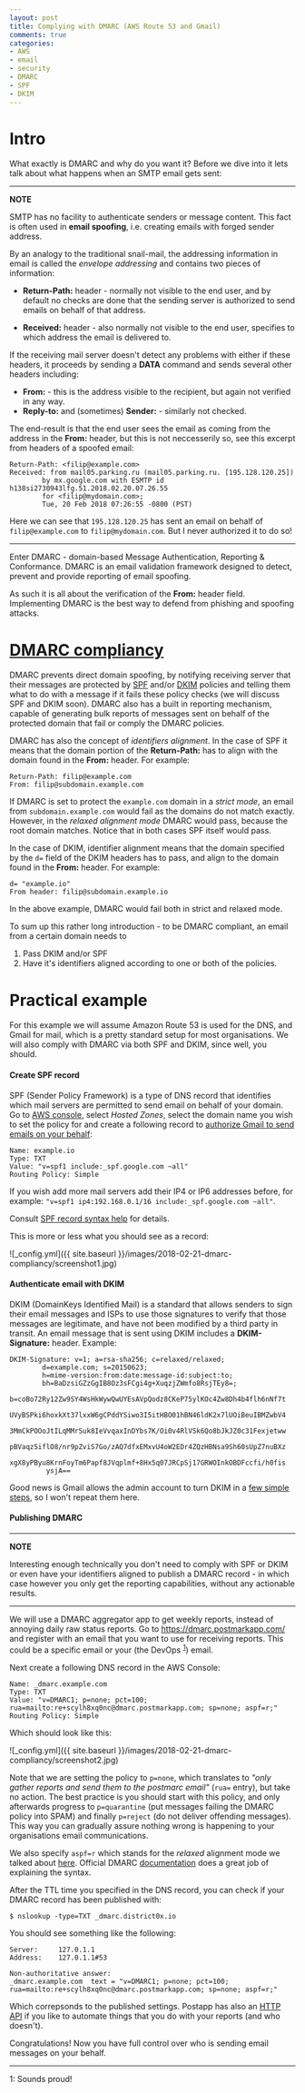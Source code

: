 ```yaml
---
layout: post
title: Complying with DMARC (AWS Route 53 and Gmail)
comments: true
categories:
- AWS
- email
- security
- DMARC
- SPF
- DKIM
---
```


# Intro

What exactly is DMARC and why do you want it?
Before we dive into it lets talk about what happens when an SMTP email gets sent:

---
**NOTE**

SMTP has no facility to authenticate senders or message content. This fact is often used in **email spoofing**, i.e. creating emails with forged sender address.

By an analogy to the traditional snail-mail, the addressing information in email is called the *envelope addressing* and contains two pieces of information:

* **Return-Path:** header - normally not visible to the end user, and by default no checks are done that the sending server is authorized to send emails on behalf of that address.

* **Received:** header - also normally not visible to the end user, specifies to which address the email is delivered to.

If the receiving mail server doesn't detect any problems with either if these headers, it proceeds by sending a **DATA** command and sends several other headers including:

* **From:** - this is the address visible to the recipient, but again not verified in any way.
* **Reply-to:** and (sometimes) **Sender:** - similarly not checked.

The end-result is that the end user sees the email as coming from the address in the **From:** header, but this is not neccesserily so, see this excerpt from headers of a spoofed email:
```
Return-Path: <filip@example.com>
Received: from mail05.parking.ru (mail05.parking.ru. [195.128.120.25])
        by mx.google.com with ESMTP id h138si2730943lfg.51.2018.02.20.07.26.55
        for <filip@mydomain.com>;
        Tue, 20 Feb 2018 07:26:55 -0800 (PST)
```

Here we can see that `195.128.120.25` has sent an email on behalf of `filip@example.com` to `filip@mydomain.com`.
But I never authorized it to do so!

---

Enter DMARC - domain-based Message Authentication, Reporting & Conformance.
DMARC is an email validation framework designed to detect, prevent and provide reporting of email spoofing.

As such it is all about the verification of the **From:** header field.
Implementing DMARC is the best way to defend from phishing and spoofing attacks.

# [DMARC compliancy](#compliancy)

DMARC prevents direct domain spoofing, by notifying receiving server that their messages are protected by [SPF](https://en.wikipedia.org/wiki/Sender_Policy_Framework) and/or [DKIM](https://en.wikipedia.org/wiki/DomainKeys_Identified_Mail) policies and telling them what to do with a message if it fails these policy checks (we will discuss SPF and DKIM soon).
DMARC also has a built in reporting mechanism, capable of generating bulk reports of messages sent on behalf of the protected domain that fail or comply the DMARC policies.

DMARC has also the concept of *identifiers alignment*.
In the case of SPF it means that the domain portion of the **Return-Path:** has to align with the domain found in the **From:** header.
For example:

```
Return-Path: filip@example.com
From: filip@subdomain.example.com
```

If DMARC is set to protect the `example.com` domain in a *strict mode*, an email from `subdomain.example.com` would fail as the domains do not match exactly. However, in the *relaxed alignment mode* DMARC would pass, because the root domain matches.
Notice that in both cases SPF itself would pass.

In the case of DKIM, identifier alignment means that the domain specified by the `d=` field of the DKIM headers has to pass, and align to the domain found in the **From:** header. For example:

```
d= "example.io"
From header: filip@subdomain.example.io
```

In the above example, DMARC would fail both in strict and relaxed mode.

To sum up this rather long introduction - to be DMARC compliant, an email from a certain domain needs to

1. Pass DKIM and/or SPF
2. Have it's identifiers aligned according to one or both of the policies.

# Practical example

For this example we will assume Amazon Route 53 is used for the DNS, and Gmail for mail, which is a pretty standard setup for most organisations.
We will also comply with DMARC via both SPF and DKIM, since well, you should.

#### Create SPF record

SPF (Sender Policy Framework) is a type of DNS record that identifies which mail servers are permitted to send email on behalf of your domain.
Go to [AWS console](https://console.aws.amazon.com/route53), select *Hosted Zones*, select the domain name you wish to set the policy for and create a following record to [authorize Gmail to send emails on your behalf](https://support.google.com/a/answer/178723?hl=en):

```
Name: example.io
Type: TXT
Value: "v=spf1 include:_spf.google.com ~all"
Routing Policy: Simple
```

If you wish add more mail servers add their IP4 or IP6 addresses before, for example:
`"v=spf1 ip4:192.168.0.1/16 include:_spf.google.com ~all"`.

Consult [SPF record syntax help](http://www.openspf.org/SPF_Record_Syntax) for details.

This is more or less what you should see as a record:

![_config.yml]({{ site.baseurl }}/images/2018-02-21-dmarc-compliancy/screenshot1.jpg)

#### Authenticate email with DKIM

DKIM (DomainKeys Identified Mail) is a standard that allows senders to sign their email messages and ISPs to use those signatures to verify that those messages are legitimate, and have not been modified by a third party in transit. An email message that is sent using DKIM includes a **DKIM-Signature:** header. Example:

```
DKIM-Signature: v=1; a=rsa-sha256; c=relaxed/relaxed;
        d=example.com; s=20150623;
        h=mime-version:from:date:message-id:subject:to;
        bh=BaDzsiGZzGgIB8Oz3sFCgi4g+XuqzjZWmfo8RsjTEy8=;
        b=coBo72Ry12Zw9SY4WsHkWywQwUYEsAVpQodz8CKeP75ylKOc4Zw8Dh4b4flh6nNf7t
         UVyBSPki6hoxkXt37lxxW6gCPddYSiwo3I5itHBO01hBN46ldK2x7lUOiBeuIBMZwbV4
         3MmCkPOOoJtILqMMrSuk8IeVvqaxInDYbs7K/Oi0v4RlVSk6Qo8bJkJZ0c31Fexjetww
         pBVaqz5iflO8/nr9pZviS7Go/zAQ7dfxEMxvU4oW2EDr4ZQzHBNsa9Sh60sUpZ7nuBXz
         xgX8yPByu8KrnFoyTm6Papf8JVqplmf+8Hx5q07JRCpSj17GRWOInkOBDFccfi/h0fis
         ysjA==
```

Good news is Gmail allows the admin account to turn DKIM in a [few simple steps](https://support.google.com/a/answer/180504?hl=en), so I won't repeat them here.

#### Publishing DMARC

---
**NOTE**

Interesting enough technically you don't need to comply with SPF or DKIM or even have your identifiers aligned to publish a DMARC record - in which case however you only get the reporting capabilities, without any actionable results.

---

We will use a DMARC aggregator app to get weekly reports, instead of annoying daily raw status reports.
Go to https://dmarc.postmarkapp.com/ and register with an email that you want to use for receiving reports.
This could be a specific email or your (the DevOps <sup>[1](#footnote1)</sup>) email.

Next create a following DNS record in the AWS Console:

```
Name: _dmarc.example.com
Type: TXT
Value: "v=DMARC1; p=none; pct=100; rua=mailto:re+scylh8xq0nc@dmarc.postmarkapp.com; sp=none; aspf=r;"
Routing Policy: Simple
```

Which should look like this:

![_config.yml]({{ site.baseurl }}/images/2018-02-21-dmarc-compliancy/screenshot2.jpg)

Note that we are setting the policy to `p=none`, which translates to *"only gather reports and send them to the postmarc email"* (`rua=` entry), but take no action.
The best practice is you should start with this policy, and only afterwards progress to `p=quarantine` (put messages failing the DMARC policy into SPAM) and finally `p=reject` (do not deliver offending messages).
This way you can gradually assure nothing wrong is happening to your organisations email communications.

We also specify `aspf=r` which stands for the *relaxed* alignment mode we talked about [here](#compliancy).
Official DMARC [documentation](https://dmarc.org/overview/) does a great job of explaining the syntax.

After the TTL time you specified in the DNS record, you can check if your DMARC record has been published with:

```
$ nslookup -type=TXT _dmarc.district0x.io
```

You should see something like the following:

```
Server:		127.0.1.1
Address:	127.0.1.1#53

Non-authoritative answer:
_dmarc.example.com	text = "v=DMARC1; p=none; pct=100; rua=mailto:re+scylh8xq0nc@dmarc.postmarkapp.com; sp=none; aspf=r;"
```

Which correpsonds to the published settings.
Postapp has also an [HTTP API](https://dmarc.postmarkapp.com/api/) if you like to automate things that you do with your reports (and who doesn't).

Congratulations! Now you have full control over who is sending email messages on your behalf.

---
<a name="footnote1">1</a>: Sounds proud!
